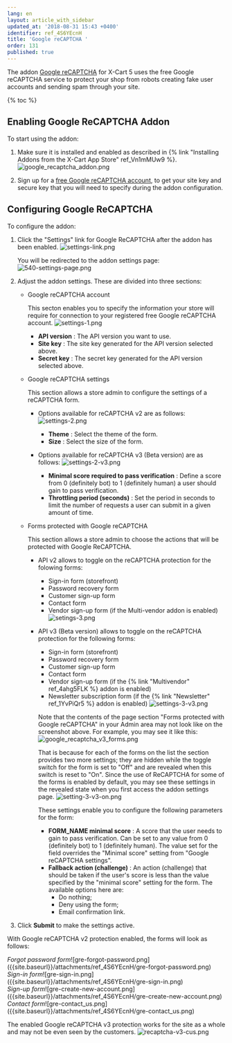 ```yaml
---
lang: en
layout: article_with_sidebar
updated_at: '2018-08-31 15:43 +0400'
identifier: ref_4S6YEcnH
title: 'Google reCAPTCHA '
order: 131
published: true
---
```

The addon [Google reCAPTCHA](https://market.x-cart.com/addons/google-recaptcha.html "Google reCAPTCHA ") for X-Cart 5 uses the free Google reCAPTCHA service to protect your shop from robots creating fake user accounts and sending spam through your site.

{% toc %}

## Enabling Google ReCAPTCHA Addon

To start using the addon:
1. Make sure it is installed and enabled as described in {% link "Installing Addons from the X-Cart App Store" ref_Vn1mMUw9 %}.
   ![google_recaptcha_addon.png]({{site.baseurl}}/attachments/ref_4S6YEcnH/google_recaptcha_addon.png)

2. Sign up for a [free Google reCAPTCHA account](https://www.google.com/recaptcha/admin#list "Google reCAPTCHA "), to get your site key and secure key that you will need to specify during the addon configuration.

## Configuring Google ReCAPTCHA

To configure the addon:

1. Click the "Settings" link for Google ReCAPTCHA after the addon has been enabled.
   ![settings-link.png]({{site.baseurl}}/attachments/ref_4S6YEcnH/settings-link.png)
   
   You will be redirected to the addon settings page:
   ![540-settings-page.png]({{site.baseurl}}/attachments/ref_4S6YEcnH/540-settings-page.png)

2. Adjust the addon settings. These are divided into three sections:

   * Google reCAPTCHA account

     This secton enables you to specify the information your store will require for connection to your registered free Google reCAPTCHA account. 
     ![settings-1.png]({{site.baseurl}}/attachments/ref_4S6YEcnH/settings-1.png)

     * **API version** : The API version you want to use.
     * **Site key** : The site key generated for the API version selected above.
     * **Secret key** : The secret key generated for the API version selected above.
   
   * Google reCAPTCHA settings
     
     This section allows a store admin to configure the settings of a reCAPTCHA form. 

     * Options available for reCAPTCHA v2 are as follows:
       ![settings-2.png]({{site.baseurl}}/attachments/ref_4S6YEcnH/settings-2.png)
       * **Theme** : Select the theme of the form. 
       * **Size** : Select the size of the form.
     
     * Options available for reCAPTCHA v3 (Beta version) are as follows:
       ![settings-2-v3.png]({{site.baseurl}}/attachments/ref_4S6YEcnH/settings-2-v3.png)
       * **Minimal score required to pass verification** : Define a score from 0 (definitely bot) to 1 (definitely human) a user should gain to pass verification. 
       * **Throttling period (seconds)** : Set the period in seconds to limit the number of requests a user can submit in a given amount of time.
   
   * Forms protected with Google reCAPTCHA
   
     This section allows a store admin to choose the actions that will be protected with Google ReCAPTCHA.

     * API v2 allows to toggle on the reCAPTCHA protection for the folowing forms:
       * Sign-in form (storefront)
       * Password recovery form
       * Customer sign-up form
       * Contact form
       * Vendor sign-up form (if the Multi-vendor addon is enabled)
       ![setings-3.png]({{site.baseurl}}/attachments/ref_4S6YEcnH/setings-3.png)
     
     * API v3 (Beta version) allows to toggle on the reCAPTCHA protection for the following forms:
       * Sign-in form (storefront)
       * Password recovery form
       * Customer sign-up form
       * Contact form
       * Vendor sign-up form (if the {% link "Multivendor" ref_4ahg5FLK %} addon is enabled)
       * Newsletter subscription form (if the {% link "Newsletter" ref_1YvPiQr5 %} addon is enabled)
       ![settings-3-v3.png]({{site.baseurl}}/attachments/ref_4S6YEcnH/settings-3-v3.png)
     
       Note that the contents of the page section "Forms protected with Google reCAPTCHA" in your Admin area may not look like on the screenshot above. For example, you may see it like this:
       ![google_recaptcha_v3_forms.png]({{site.baseurl}}/attachments/ref_4S6YEcnH/google_recaptcha_v3_forms.png)

       That is because for each of the forms on the list the section provides two more settings; they are hidden while the toggle switch for the form is set to "Off" and are revealed when this switch is reset to "On". Since the use of ReCAPTCHA for some of the forms is enabled by default, you may see these settings in the revealed state when you first access the addon settings page.
       ![setting-3-v3-on.png]({{site.baseurl}}/attachments/ref_4S6YEcnH/setting-3-v3-on.png)
       
        These settings enable you to configure the following parameters for the form:
       * **FORM_NAME minimal score** : A score that the user needs to gain to pass verification. Can be set to any value from 0 (definitely bot) to 1 (definitely human). The value set for the field overrides the "Minimal score" setting from "Google reCAPTCHA settings". 
       * **Fallback action (challenge)** : An action (challenge) that should be taken if the user's score is less than the value specified by the "minimal score" setting for the form.
         The available options here are:
         * Do nothing; 
         * Deny using the form; 
         * Email confirmation link.       

3. Click **Submit** to make the settings active.

With Google reCAPTCHA v2 protection enabled, the forms will look as follows:

<div class="ui stackable four column grid">
  <div class="column" markdown="span"><i>Forgot password form</i>![gre-forgot-password.png]({{site.baseurl}}/attachments/ref_4S6YEcnH/gre-forgot-password.png)</div>
  <div class="column" markdown="span"><i>Sign-in form</i>![gre-sign-in.png]({{site.baseurl}}/attachments/ref_4S6YEcnH/gre-sign-in.png)</div>
  <div class="column" markdown="span"><i>Sign-up form</i>![gre-create-new-account.png]({{site.baseurl}}/attachments/ref_4S6YEcnH/gre-create-new-account.png)</div>
  <div class="column" markdown="span"><i>Contact form</i>![gre-contact_us.png]({{site.baseurl}}/attachments/ref_4S6YEcnH/gre-contact_us.png)</div>
</div>

The enabled Google reCAPTCHA v3 protection works for the site as a whole and may not be even seen by the customers.
![recaptcha-v3-cus.png]({{site.baseurl}}/attachments/ref_4S6YEcnH/recaptcha-v3-cus.png)

